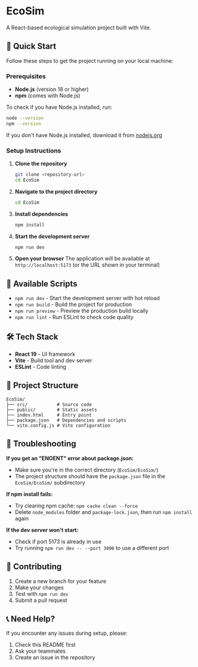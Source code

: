 # EcoSim

A React-based ecological simulation project built with Vite.

## 🚀 Quick Start

Follow these steps to get the project running on your local machine:

### Prerequisites

- **Node.js** (version 18 or higher)
- **npm** (comes with Node.js)

To check if you have Node.js installed, run:
```bash
node --version
npm --version
```

If you don't have Node.js installed, download it from [nodejs.org](https://nodejs.org/)

### Setup Instructions

1. **Clone the repository**
   ```bash
   git clone <repository-url>
   cd EcoSim
   ```

2. **Navigate to the project directory**
   ```bash
   cd EcoSim
   ```

3. **Install dependencies**
   ```bash
   npm install
   ```

4. **Start the development server**
   ```bash
   npm run dev
   ```

5. **Open your browser**
   The application will be available at `http://localhost:5173` (or the URL shown in your terminal)

## 📝 Available Scripts

- `npm run dev` - Start the development server with hot reload
- `npm run build` - Build the project for production
- `npm run preview` - Preview the production build locally
- `npm run lint` - Run ESLint to check code quality

## 🛠️ Tech Stack

- **React 19** - UI framework
- **Vite** - Build tool and dev server
- **ESLint** - Code linting

## 📁 Project Structure

```
EcoSim/
├── src/           # Source code
├── public/        # Static assets
├── index.html     # Entry point
├── package.json   # Dependencies and scripts
└── vite.config.js # Vite configuration
```

## 🐛 Troubleshooting

**If you get an "ENOENT" error about package.json:**
- Make sure you're in the correct directory (`EcoSim/EcoSim/`)
- The project structure should have the `package.json` file in the `EcoSim/EcoSim/` subdirectory

**If npm install fails:**
- Try clearing npm cache: `npm cache clean --force`
- Delete `node_modules` folder and `package-lock.json`, then run `npm install` again

**If the dev server won't start:**
- Check if port 5173 is already in use
- Try running `npm run dev -- --port 3000` to use a different port

## 🤝 Contributing

1. Create a new branch for your feature
2. Make your changes
3. Test with `npm run dev`
4. Submit a pull request

## 📞 Need Help?

If you encounter any issues during setup, please:
1. Check this README first
2. Ask your teammates
3. Create an issue in the repository
